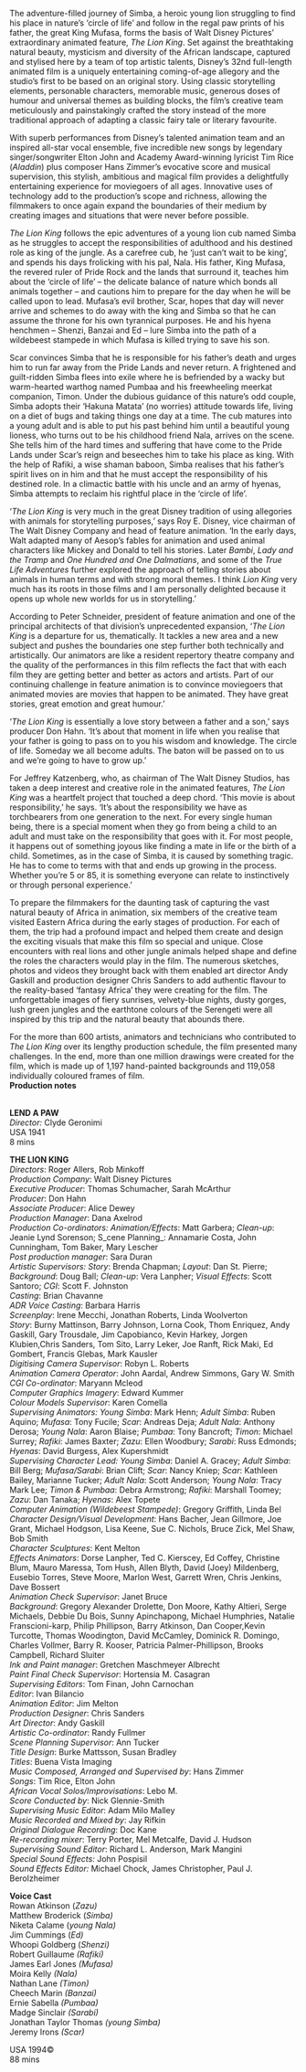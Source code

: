 
The adventure-filled journey of Simba, a heroic young lion struggling to find his place in nature’s ‘circle of life’ and follow in the regal paw prints of his father, the great King Mufasa, forms the basis of Walt Disney Pictures’ extraordinary animated feature, _The Lion King_. Set against the breathtaking natural beauty, mysticism and diversity of the African landscape, captured and stylised here by a team of top artistic talents, Disney’s 32nd full-length animated film is a uniquely entertaining coming-of-age allegory and the studio’s first to be based on an original story. Using classic storytelling elements, personable characters, memorable music, generous doses of humour and universal themes as building blocks, the film’s creative team meticulously and painstakingly crafted the story instead of the more traditional approach of adapting a classic fairy tale or literary favourite.

With superb performances from Disney’s talented animation team and an inspired all-star vocal ensemble, five incredible new songs by legendary singer/songwriter Elton John and Academy Award-winning lyricist Tim Rice (_Aladdin_) plus composer Hans Zimmer’s evocative score and musical supervision, this stylish, ambitious and magical film provides a delightfully entertaining experience for moviegoers of all ages. Innovative uses of technology add to the production’s scope and richness, allowing the filmmakers to once again expand the boundaries of their medium by creating images and situations that were never before possible.

_The Lion King_ follows the epic adventures of a young lion cub named Simba as he struggles to accept the responsibilities of adulthood and his destined role as king of the jungle. As a carefree cub, he ‘just can’t wait to be king’, and spends his days frolicking with his pal, Nala. His father, King Mufasa, the revered ruler of Pride Rock and the lands that surround it, teaches him about the ‘circle of life’ – the delicate balance of nature which bonds all animals together – and cautions him to prepare for the day when he will be called upon to lead. Mufasa’s evil brother, Scar, hopes that day will never arrive and schemes to do away with the king and Simba so that he can assume the throne for his own tyrannical purposes. He and his hyena henchmen – Shenzi, Banzai and Ed – lure Simba into the path of a wildebeest stampede in which Mufasa is killed trying to save his son.

Scar convinces Simba that he is responsible for his father’s death and urges him to run far away from the Pride Lands and never return. A frightened and guilt-ridden Simba flees into exile where he is befriended by a wacky but warm-hearted warthog named Pumbaa and his freewheeling meerkat companion, Timon. Under the dubious guidance of this nature’s odd couple, Simba adopts their ‘Hakuna Matata’ (no worries) attitude towards life, living on a diet of bugs and taking things one day at a time. The cub matures into a young adult and is able to put his past behind him until a beautiful young lioness, who turns out to be his childhood friend Nala, arrives on the scene. She tells him of the hard times and suffering that have come to the Pride Lands under Scar’s reign and beseeches him to take his place as king. With the help of Rafiki, a wise shaman baboon, Simba realises that his father’s spirit lives on in him and that he must accept the responsibility of his destined role. In a climactic battle with his uncle and an army of hyenas, Simba attempts to reclaim his rightful place in the ‘circle of life’.

‘_The Lion King_ is very much in the great Disney tradition of using allegories with animals for storytelling purposes,’ says Roy E. Disney, vice chairman of The Walt Disney Company and head of feature animation. ‘In the early days, Walt adapted many of Aesop’s fables for animation and used animal characters like Mickey and Donald to tell his stories. Later _Bambi_, _Lady and the Tramp_ and _One Hundred and One Dalmatians_, and some of the _True Life Adventures_ further explored the approach of telling stories about animals in human terms and with strong moral themes. I think _Lion_ _King_ very much has its roots in those films and I am personally delighted because it opens up whole new worlds for us in storytelling.’

According to Peter Schneider, president of feature animation and one of the principal architects of that division’s unprecedented expansion, ‘_The_ _Lion_ _King_ is a departure for us, thematically. It tackles a new area and a new subject and pushes the boundaries one step further both technically and artistically. Our animators are like a resident repertory theatre company and the quality of the performances in this film reflects the fact that with each film they are getting better and better as actors and artists. Part of our continuing challenge in feature animation is to convince moviegoers that animated movies are movies that happen to be animated. They have great stories, great emotion and great humour.’

‘_The Lion King_ is essentially a love story between a father and a son,’ says producer Don Hahn. ‘It’s about that moment in life when you realise that your father is going to pass on to you his wisdom and knowledge. The circle of life. Someday we all become adults. The baton will be passed on to us and we’re going to have to grow up.’

For Jeffrey Katzenberg, who, as chairman of The Walt Disney Studios, has taken a deep interest and creative role in the animated features, _The_ _Lion_ _King_ was a heartfelt project that touched a deep chord. ‘This movie is about responsibility,’ he says. ‘It’s about the responsibility we have as torchbearers from one generation to the next. For every single human being, there is a special moment when they go from being a child to an adult and must take on the responsibility that goes with it. For most people, it happens out of something joyous like finding a mate in life or the birth of a child. Sometimes, as in the case of Simba, it is caused by something tragic. He has to come to terms with that and ends up growing in the process. Whether you’re 5 or 85, it is something everyone can relate to instinctively or through personal experience.’

To prepare the filmmakers for the daunting task of capturing the vast natural beauty of Africa in animation, six members of the creative team visited Eastern Africa during the early stages of production. For each of them, the trip had a profound impact and helped them create and design the exciting visuals that make this film so special and unique. Close encounters with real lions and other jungle animals helped shape and define the roles the characters would play in the film. The numerous sketches, photos and videos they brought back with them enabled art director Andy Gaskill and production designer Chris Sanders to add authentic flavour to the reality-based ‘fantasy Africa’ they were creating for the film. The unforgettable images of fiery sunrises, velvety-blue nights, dusty gorges, lush green jungles and the earthtone colours of the Serengeti were all inspired by this trip and the natural beauty that abounds there.

For the more than 600 artists, animators and technicians who contributed to _The Lion King_ over its lengthy production schedule, the film presented many challenges. In the end, more than one million drawings were created for the film, which is made up of 1,197 hand-painted backgrounds and 119,058 individually coloured frames of film.  
**Production notes**
<br><br>

**LEND A PAW**<br>
_Director:_ Clyde Geronimi<br>
USA 1941<br>
8 mins<br>

**THE LION KING**<br>
_Directors_: Roger Allers, Rob Minkoff<br>
_Production Company_: Walt Disney Pictures<br>
_Executive Producer_: Thomas Schumacher, Sarah McArthur<br>
_Producer_: Don Hahn<br>
_Associate Producer_: Alice Dewey<br>
_Production Manager_: Dana Axelrod<br>
_Production Co-ordinators: Animation/Effects_:  Matt Garbera; _Clean-up_: Jeanie Lynd Sorenson; S_cene Planning_: Annamarie Costa, John Cunningham, Tom Baker, Mary Lescher<br>
_Post production manager_: Sara Duran<br>
_Artistic Supervisors: Story_: Brenda Chapman; _Layout_: Dan St. Pierre; _Background_: Doug Ball; _Clean-up_: Vera Lanpher; _Visual Effects_: Scott Santoro; _CGI_: Scott F. Johnston<br>
_Casting_: Brian Chavanne<br>
_ADR Voice Casting_: Barbara Harris<br>
_Screenplay_: Irene Mecchi, Jonathan Roberts,  Linda Woolverton<br>
_Story_: Burny Mattinson, Barry Johnson, Lorna Cook, Thom Enriquez, Andy Gaskill, Gary Trousdale, Jim Capobianco, Kevin Harkey, Jorgen Klubien,Chris Sanders, Tom Sito, Larry Leker, Joe Ranft, Rick Maki, Ed Gombert, Francis Glebas, Mark Kausler<br>
_Digitising Camera Supervisor_: Robyn L. Roberts<br>
_Animation Camera Operator_: John Aardal,  Andrew Simmons, Gary W. Smith<br>
_CGI Co-ordinator_: Maryann Mcleod<br>
_Computer Graphics Imagery_: Edward Kummer<br>
_Colour Models Supervisor_: Karen Comella<br>
_Supervising Animators: Young Simba_: Mark Henn; _Adult Simba_: Ruben Aquino; _Mufasa_: Tony Fucile; _Scar_: Andreas Deja; _Adult Nala_: Anthony Derosa; _Young Nala_: Aaron Blaise; _Pumbaa_: Tony Bancroft; _Timon_: Michael Surrey; _Rafiki_: James Baxter; _Zazu_: Ellen Woodbury; _Sarabi_: Russ Edmonds; _Hyenas_: David Burgess, Alex Kupershmidt<br>
_Supervising Character Lead: Young Simba_: Daniel A. Gracey; _Adult Simba_: Bill Berg; _Mufasa/Sarabi_: Brian Clift; _Scar_: Nancy Kniep; _Scar_: Kathleen Bailey, Marianne Tucker; _Adult Nala_: Scott Anderson; _Young Nala_: Tracy Mark Lee; _Timon & Pumbaa_: Debra Armstrong; _Rafiki_: Marshall Toomey; _Zazu_: Dan Tanaka; _Hyenas_: Alex Topete<br>
_Computer Animation (Wildebeest Stampede)_: Gregory Griffith, Linda Bel<br>
_Character Design/Visual Development_: Hans Bacher, Jean Gillmore, Joe Grant, Michael Hodgson, Lisa Keene, Sue C. Nichols, Bruce Zick, Mel Shaw, Bob Smith<br>
_Character Sculptures_: Kent Melton<br>
_Effects Animators_: Dorse Lanpher, Ted C. Kierscey, Ed Coffey, Christine Blum, Mauro Maressa, Tom Hush, Allen Blyth, David (Joey) Mildenberg, Eusebio Torres, Steve Moore, Marlon West, Garrett Wren, Chris Jenkins, Dave Bossert<br>
_Animation Check Supervisor_: Janet Bruce<br>
_Background_: Gregory Alexander Drolette, Don Moore, Kathy Altieri, Serge Michaels, Debbie Du Bois, Sunny Apinchapong, Michael Humphries, Natalie Franscioni-karp, Philip Phillipson, Barry Atkinson, Dan Cooper,Kevin Turcotte, Thomas Woodington, David McCamley, Dominick R. Domingo, Charles Vollmer, Barry R. Kooser,  Patricia Palmer-Phillipson, Brooks Campbell, Richard Sluiter<br>
_Ink and Paint manager_:  Gretchen Maschmeyer Albrecht<br>
_Paint Final Check Supervisor_:  Hortensia M. Casagran<br>
_Supervising Editors_: Tom Finan, John Carnochan<br>
_Editor_: Ivan Bilancio<br>
_Animation Editor_: Jim Melton<br>
_Production Designer_: Chris Sanders<br>
_Art Director_: Andy Gaskill<br>
_Artistic Co-ordinator_: Randy Fullmer<br>
_Scene Planning Supervisor_: Ann Tucker<br>
_Title Design_: Burke Mattsson, Susan Bradley<br>
_Titles_: Buena Vista Imaging<br>
_Music Composed, Arranged and Supervised by_: Hans Zimmer<br>
_Songs_: Tim Rice, Elton John<br>
_African Vocal Solos/Improvisations_: Lebo M.<br>
_Score Conducted by_: Nick Glennie-Smith<br>
_Supervising Music Editor_: Adam Milo Malley<br>
_Music Recorded and Mixed by_: Jay Rifkin<br>
_Original Dialogue Recording_: Doc Kane<br>
_Re-recording mixer_: Terry Porter, Mel Metcalfe, David J. Hudson<br>
_Supervising Sound Editor_: Richard L. Anderson, Mark Mangini<br>
_Special Sound Effects:_ John Pospisil<br>
_Sound Effects Editor:_ Michael Chock, James Christopher, Paul J. Berolzheimer<br>

**Voice Cast**<br>
Rowan Atkinson (_Zazu)_<br>
Matthew Broderick (_Simba)_<br>
Niketa Calame (_young Nala)_<br>
Jim Cummings (_Ed)_<br>
Whoopi Goldberg (_Shenzi)_<br>
Robert Guillaume _(Rafiki)_<br>
James Earl Jones _(Mufasa)_<br>
Moira Kelly _(Nala)_<br>
Nathan Lane _(Timon)_<br>
Cheech Marin _(Banzai)_<br>
Ernie Sabella _(Pumbaa)_<br>
Madge Sinclair _(Sarabi)_<br>
Jonathan Taylor Thomas _(young Simba)_<br>
Jeremy Irons _(Scar)_<br>

USA 1994©<br>
88 mins<br>
<br>
<!--stackedit_data:
eyJoaXN0b3J5IjpbMTYwNDkwMjAzNV19
-->